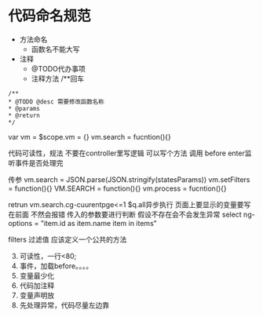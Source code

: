 # 代码命名规范

* 方法命名
    * 函数名不能大写
* 注释
    * @TODO代办事项
    * 注释方法 /**回车
```angular2html
/**
* @TODO @desc 需要修改函数名称
* @params
* @return
*/
```
     

var  vm = $scope.vm = {}
vm.search = fucntion(){}

代码可读性，规法
不要在controller里写逻辑
可以写个方法 调用
before enter监听事件是否处理完

传参
vm.search = JSON.parse(JSON.stringify(statesParams))
vm.setFilters = function(){}
VM.SEARCH = function(){}
vm.process = fucntion(){}

retrun vm.search.cg-cuurentpge<=1
$q.all异步执行
页面上要显示的变量要写在前面  不然会报错
传入的参数要进行判断 假设不存在会不会发生异常
select ng-options  = "item.id as item.name item in items"

filters  过滤值  应该定义一个公共的方法

3. 可读性，一行<80;
4. 事件，加载before。。。。
5. 变量最少化
6. 代码加注释
7. 变量声明放
8. 先处理异常，代码尽量左边靠
